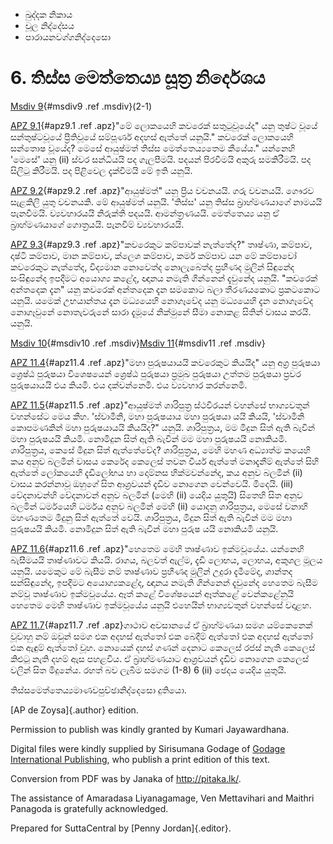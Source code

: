 -   ඛුද්දක නිකාය
-   චූල නිද්දේසය
-   පාරායනවග්ගනිද්දෙසො

# 6. තිස්ස මෙත්තෙය්‍ය සූත්‍ර නිර්දෙශය

[Msdiv 9](#msdiv9){#msdiv9 .ref .msdiv}(2-1)

[APZ 9.1](#apz9.1){#apz9.1 .ref .apz}"මේ ලොකයෙහි කවරෙක් සතුටුවූයේද" යනු
තුෂ්ට වූයේ සන්තුෂ්ටවූයේ ප්‍රීතිවූයේ සම්පූර්ණ අදහස් ඇත්තේ යනුයි." කවරෙක්
ලොකයෙහි සන්තොෂ වූයේද? මෙසේ ආයුෂ්මත් තිස්ස මෙත්තෙය්‍යතෙම කීයේය." යන්නෙහි
'මෙසේ' යනු (ii) ස්වර සන්ධියයි පද ගැලපීමයි. පදයන් පිරවීමයි අකුරු
සමකිරීමයි. පද සිලිටු කිරීමයි. පද පිළිවෙල දැක්වීමයි මේ ඉති යනුයි.

[APZ 9.2](#apz9.2){#apz9.2 .ref .apz}"ආයුෂ්මත්" යනු ප්‍රිය වචනයයි. ගරු
වචනයයි. ගෞරව සැළකිලි යුතු වචනයකි. මේ ආයුෂ්මත් යනුයි. 'තිස්ස' යනු තිස්ස
බ්‍රාහ්මණයාගේ නාමයයි පැනවීමයි. ව්‍යවහාරයයි නිරුක්ති පදයයි. ආමන්ත්‍රණයයි.
මෙත්තෙය්‍ය යනු ඒ බ්‍රාහ්මණයාගේ ගොත්‍රයයි. පැනවීම් ව්‍යවහාරයයි.

[APZ 9.3](#apz9.3){#apz9.3 .ref .apz}"කවරෙකුට කම්පාවක් නැත්තේද?" තෘෂ්ණා,
කම්පාව, දෘෂ්ටි කම්පාව, මාන කම්පාව, ක්ලෙශ කම්පාව, කර්ම කම්පාව යන මේ
කම්පාවෝ කවරෙකුට නැත්තේද, විද්‍යමාන නොවෙත්ද නොලැබෙත්ද ප්‍රහීණද මුලින්
සිඳුනේද සංසිඳුනේද ඉපදීමට අයොග්‍ය කළේද, ඥානය නමැති ගින්නෙන් දැවුනේද
යනුයි. "කවරෙක් අන්තදෙක දැන" යනු කවරෙක් අන්තදෙක දැන සමකොට බලා තීරණයකොට
ප්‍රකටකොට යනුයි. යමෙක් උභයාන්තය දැන මධ්‍යයෙහි නොගෑවේද යනු මධ්‍යයෙහි දැන
නොගෑවේද නොගෑවුනේ නොතැවරුනේ සාරා දැමූයේ නික්මුනේ සීමා නොකළ සිතින් වාසය
කරයි. යනුයි.

[Msdiv 10](#msdiv10){#msdiv10 .ref .msdiv}[Msdiv 11](#msdiv11){#msdiv11
.ref .msdiv}

[APZ 11.4](#apz11.4){#apz11.4 .ref .apz}"මහා පුරුෂයායයි කවරෙකුට කියයිද"
යනු අග්‍ර පුරුෂයා ශ්‍රෙෂ්ඨ පුරුෂයා විශෙෂයෙන් ශ්‍රෙෂ්ඨ පුරුෂයා ප්‍රමුඛ
පුරුෂයා උත්තම පුරුෂයා ප්‍රවර පුරුෂයායයි එය කියමි. එය දක්වන්නෙමි. එය
ව්‍යවහාර කරන්නෙමි.

[APZ 11.5](#apz11.5){#apz11.5 .ref .apz}"ආයුෂ්මත් ශාරිපුත්‍ර ස්ථවිරයන්
වහන්සේ භාග්‍යවතුන් වහන්සේට මෙය කීහ. 'ස්වාමීනි, මහා පුරුෂයාය මහා පුරුෂයා
යයි කියයි, 'ස්වාමීනි කොපමණකින් මහා පුරුෂයායයි කියයිද?" යනුයි.
ශාරිපුත්‍රය, මම මිදුන සිත් ඇති බැවින් මහා පුරුෂයයි කියමි. නොමිදුන සිත්
ඇති බැවින් මම මහා පුරුෂයයි නොකියමි. ශාරිපුත්‍රය, කෙසේ මිදුන සිත්
ඇත්තේවේද? ශාරිපුත්‍රය, මෙහි මහණ අධ්‍යාත්ම කයෙහි කය අනුව බලමින් වාසය
කෙරේද කෙලෙස් තවන වීර්ය ඇත්තේ මනාදැනීම් ඇත්තේ සිහි ඇත්තේ ලෝකයෙහි දැඩිලෝභය
හා දොම්නස හික්මවන්නේද, කය අනුව බලමින් (ii) වාසය කරන්නාවූ ඔහුගේ සිත
ආශ්‍රවයන් දැඩිව නොගෙන වෙන්වෙයි. මිදෙයි. (iii) වේදනාවන්හි වේදනාවන් අනුව
බලමින් (මෙහි (ii) යෙදිය යුතුයි) සිතෙහි සිත අනුව බලමින් ධර්මයෙහි ධර්මය
අනුව බලමින් මෙහි (ii) යොදනු ශාරිපුත්‍රය, මෙසේ වනාහි මහණතෙම මිදුනු සිත්
ඇත්තේ වෙයි. ශාරිපුත්‍රය, මිදුන සිත් ඇති බැවින් මම මහා පුරුෂයයි කියමි.
නොමිදුන සිත් ඇති බැවින් මහා පුරුෂ යයි නොකියමි යනුයි.

[APZ 11.6](#apz11.6){#apz11.6 .ref .apz}"හෙතෙම මෙහි තෘෂ්ණාව ඉක්මවූයේය.
යන්නෙහි බැසීමයයි තෘෂ්ණාවට කියයි. රාගය, බලවත් ඇල්ම, දැඩි ලොභය, ලොභය,
අකුශල මූලය යනුයි. යමෙකුට මේ බැසීම නම් තෘෂ්ණාව ප්‍රහීණද මුලින් උදුරා
දැමීමේද, ශාන්තද සන්සිඳුනේද, ඉපදීමට අයොග්‍යකළේද, ඥානය නමැති ගින්නෙන්
දැවුනේද හෙතෙම බැසීම නම්වූ තෘෂ්ණාව ඉක්මවූයේය. ඈත් කළේ විශේෂයෙන් ඈත්කළේ
වෙන්කළේනුයි හෙතෙම මෙහි තෘෂ්ණාව ඉක්මවූයේය යනුයි එහෙයින් භාග්‍යවතුන්
වහන්සේ වදාළහ.

[APZ 11.7](#apz11.7){#apz11.7 .ref .apz}ගාථාව අවසානයේ ඒ බ්‍රාහ්මණයා සමග
යම්කෙනෙක් වූවාහු නම් ඔවුන් සමග එක අදහස් ඇත්තෝ එක බෙදීම් ඇත්තෝ එක අදහස්
ඇත්තෝ එක ඇඳුම් ඇත්තෝ වූහ. නොයෙක් දහස් ගණන් දෙනාට කෙලෙස් රජස් නැති කෙලෙස්
කිළුටු නැති දහම් ඇස පහළවිය. ඒ බ්‍රාහ්මණයාට ආශ්‍රවයන් දැඩිව නොගෙන කෙලෙස්
වලින් සිත මිදුනේය. රහත් බව ලැබීම සමගම (1-8) 6 (ii) ඡෙදය යෙදිය යුතුයි.

තිස්සමෙත්තෙය්‍යමාණවපුච්ඡානිද්දෙසො දුතියො.

[AP de Zoysa]{.author} edition.

Permission to publish was kindly granted by Kumari Jayawardhana.

Digital files were kindly supplied by Sirisumana Godage of [Godage
International Publishing](http://www.godage.com/), who publish a print
edition of this text.

Conversion from PDF was by Janaka of <http://pitaka.lk/>.

The assistance of Amaradasa Liyanagamage, Ven Mettavihari and Maithri
Panagoda is gratefully acknowledged.

Prepared for SuttaCentral by [Penny Jordan]{.editor}.
